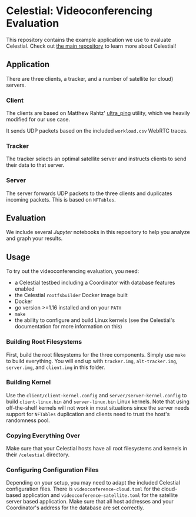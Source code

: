 # Celestial: Videoconferencing Evaluation

This repository contains the example application we use to evaluate Celestial.
Check out [the main repository](https://github.com/OpenFogStack/Celestial) to
learn more about Celestial!

## Application

There are three clients, a tracker, and a number of satellite (or cloud) servers.

### Client

The clients are based on Matthew Rahtz' [ultra_ping](https://github.com/mrahtz/ultra_ping)
utility, which we heavily modified for our use case.

It sends UDP packets based on the included `workload.csv` WebRTC traces.

### Tracker

The tracker selects an optimal satellite server and instructs clients to send
their data to that server.

### Server

The server forwards UDP packets to the three clients and duplicates incoming packets.
This is based on `NFTables`.

## Evaluation

We include several _Jupyter_ notebooks in this repository to help you analyze and
graph your results.

## Usage

To try out the videoconferencing evaluation, you need:

- a Celestial testbed including a Coordinator with database features enabled
- the Celestial `rootfsbuilder` Docker image built
- Docker
- go version >=1.16 installed and on your `PATH`
- `make`
- the ability to configure and build Linux kernels (see the Celestial's
    documentation for more information on this)

### Building Root Filesystems

First, build the root filesystems for the three components.
Simply use `make` to build everything.
You will end up with `tracker.img`, `alt-tracker.img`, `server.img`, and
`client.img` in this folder.

### Building Kernel

Use the `client/client-kernel.config` and `server/server-kernel.config` to
build `client-linux.bin` and `server-linux.bin` Linux kernels.
Note that using off-the-shelf kernels will not work in most situations since
the server needs support for `NFTables` duplication and clients need to trust
the host's randomness pool.

### Copying Everything Over

Make sure that your Celestial hosts have all root filesystems and kernels in their
`/celestial` directory.

### Configuring Configuration Files

Depending on your setup, you may need to adapt the included Celestial configuration
files.
There is `videoconference-cloud.toml` for the cloud-based application and
`videoconference-satellite.toml` for the satellite server based application.
Make sure that all host addresses and your Coordinator's address for the database
are set correctly.
